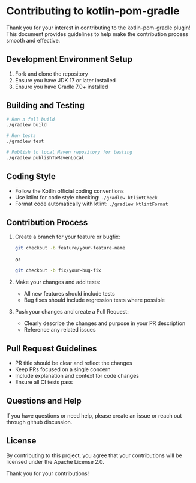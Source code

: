 # Contributing to kotlin-pom-gradle

Thank you for your interest in contributing to the kotlin-pom-gradle plugin! This document provides guidelines to help make the contribution process smooth and effective.

## Development Environment Setup

1. Fork and clone the repository
2. Ensure you have JDK 17 or later installed
3. Ensure you have Gradle 7.0+ installed

## Building and Testing

```bash
# Run a full build
./gradlew build

# Run tests
./gradlew test

# Publish to local Maven repository for testing
./gradlew publishToMavenLocal
```

## Coding Style

- Follow the Kotlin official coding conventions
- Use ktlint for code style checking: `./gradlew ktlintCheck`
- Format code automatically with ktlint: `./gradlew ktlintFormat`

## Contribution Process

1. Create a branch for your feature or bugfix:
   ```bash
   git checkout -b feature/your-feature-name
   ```
   or
   ```bash
   git checkout -b fix/your-bug-fix
   ```

2. Make your changes and add tests:
    - All new features should include tests
    - Bug fixes should include regression tests where possible

3. Push your changes and create a Pull Request:
    - Clearly describe the changes and purpose in your PR description
    - Reference any related issues

## Pull Request Guidelines

- PR title should be clear and reflect the changes
- Keep PRs focused on a single concern
- Include explanation and context for code changes
- Ensure all CI tests pass

## Questions and Help

If you have questions or need help, please create an issue or reach out through github discussion.

## License

By contributing to this project, you agree that your contributions will be licensed under the Apache License 2.0.

Thank you for your contributions!
